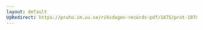 ```yaml
---
layout: default
UpRedirect: https://pruto.im.uu.se/riksdagen-records-pdf/1875/prot-1875--ak--039.pdf
---
```

